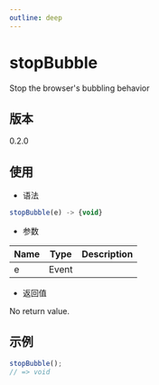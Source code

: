 ```yaml
---
outline: deep
---
```


# stopBubble

Stop the browser's bubbling behavior

## 版本

0.2.0

## 使用

- 语法

```js
stopBubble(e) -> {void}
```

- 参数

| Name   | Type          | Description    |
|--------|---------------|----------------|
| e      | Event         |                |

- 返回值

No return value.

## 示例

```js
stopBubble();
// => void
```
